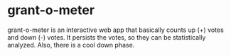# grant-o-meter

grant-o-meter is an interactive web app that basically counts up (+) votes and down (-) votes. It persists the votes, so they can be statistically analyzed. Also, there is a cool down phase.
